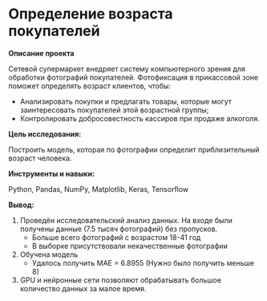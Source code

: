 # Определение возраста покупателей

**Описание проекта**
    
Сетевой супермаркет внедряет систему компьютерного зрения для обработки фотографий покупателей. Фотофиксация в прикассовой зоне поможет определять возраст клиентов, чтобы:    
- Анализировать покупки и предлагать товары, которые могут заинтересовать покупателей этой возрастной группы;
- Контролировать добросовестность кассиров при продаже алкоголя.

**Цель исследования:**
    
Построить модель, которая по фотографии определит приблизительный возраст человека.

**Инструменты и навыки:**
    
Python, Pandas, NumPy, Matplotlib, Keras, Tensorflow

**Вывод:**

1. Проведён исследовательский анализ данных. На входе были получены данные (7.5 тысяч фотографий) без пропусков.
   - Больше всего фотографий с возрастом 18-41 год
   - В выборке присутствовали некачественные фотографии
2. Обучена модель
   - Удалось получить МАЕ = 6.8955 (Нужно было получить меньше 8)
3. GPU и нейронные сети позволяют обрабатывать большое количество данных за малое время.
